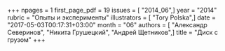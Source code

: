 +++
npages = 1
first_page_pdf = 19
issues = [ "2014_06",]
year = "2014"
rubric = "Опыты и эксперименты"
illustrators = [ "Tory Polska",]
date = "2017-05-03T00:17:31+03:00"
month = "06"
authors = [ "Александр Северинов", "Никита Грушецкий", "Андрей Щетников",]
title = "Диск с грузом"
+++

